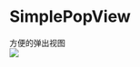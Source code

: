# SimplePopView
方便的弹出视图<br>
![](https://github.com/shengpeng3344/SimplePopView/blob/master/SimplePopupView/popViewGif.gif)
